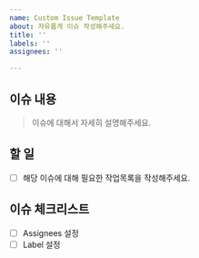 ```yaml
---
name: Custom Issue Template
about: 자유롭게 이슈 작성해주세요.
title: ''
labels: ''
assignees: ''

---
```


## 이슈 내용
> 이슈에 대해서 자세히 설명해주세요.

## 할 일
- [ ] 해당 이슈에 대해 필요한 작업목록을 작성해주세요.

## 이슈 체크리스트
- [ ] Assignees 설정
- [ ] Label 설정
